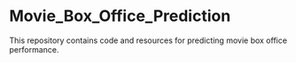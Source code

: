 # Movie_Box_Office_Prediction
This repository contains code and resources for predicting movie box office performance. 
